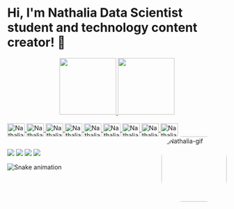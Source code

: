 # **Hi, I'm Nathalia Data Scientist student and technology content creator!** 👋


<div align="center">
  <a href="https://github.com/NathaliaSutto">
  <img height="130em" src="https://github-readme-stats.vercel.app/api?username=NathaliaSutto&show_icons=true&theme=radical&include_all_commits=true&count_private=true"/>
  <img height="130em" src="https://github-readme-stats.vercel.app/api/top-langs/?username=NathaliaSutto&layout=compact&langs_count=7&theme=radical"/>   
</div>
  
<div style="display: inline_block"><br>
  <img align="center" alt="Nathalia-Python" height="30" width="40" src="https://cdn.jsdelivr.net/gh/devicons/devicon/icons/python/python-original.svg">
  <img align="center" alt="Nathalia-HTML" height="30" width="40" src="https://cdn.jsdelivr.net/gh/devicons/devicon/icons/html5/html5-original.svg">
  <img align="center" alt="Nathalia-Anaconda" height="30" width="40" src="https://cdn.jsdelivr.net/gh/devicons/devicon/icons/anaconda/anaconda-original.svg">
  <img align="center" alt="Nathalia-Jupyter" height="30" width="40" src="https://cdn.jsdelivr.net/gh/devicons/devicon/icons/jupyter/jupyter-original.svg" /">
  <img align="center" alt="Nathalia-javascript" height="30" width="40" src="https://cdn.jsdelivr.net/gh/devicons/devicon/icons/javascript/javascript-original.svg">
  <img align="center" alt="Nathalia-mysql" height="30" width="40" src="https://cdn.jsdelivr.net/gh/devicons/devicon/icons/mysql/mysql-original.svg" /">
  <img align="center" alt="Nathalia-MongoDB" height="30" width="40" src="https://cdn.jsdelivr.net/gh/devicons/devicon/icons/mongodb/mongodb-original.svg" /">
  <img align="center" alt="Nathalia-Canva" height="30" width="40" src="https://cdn.jsdelivr.net/gh/devicons/devicon/icons/canva/canva-original.svg" /" /">
  <img align="center" alt="Nathalia-Pandas" height="30" width="40" src="https://cdn.jsdelivr.net/gh/devicons/devicon/icons/pandas/pandas-original.svg" /">
  <img align="right" alt="Nathalia-gif" height="150" style="border-radius:50px;" src="https://media.giphy.com/media/ART5zy3bafRbeY7Hni/giphy.gif">
</div>

## 

  
<div> 
  <a href="https://www.instagram.com/n.sutto/" target="_blank"><img src="https://img.shields.io/badge/-Instagram-%23E4405F?style=for-the-badge&logo=instagram&logoColor=white" target="_blank"></a>
  <a href = "mailto:nathaliamsutto@gmail.com"><img src="https://img.shields.io/badge/-Gmail-%23333?style=for-the-badge&logo=gmail&logoColor=white" target="_blank"></a>
  <a href="https://www.linkedin.com/in/nathaliasutto/" target="_blank"><img src="https://img.shields.io/badge/-LinkedIn-%230077B5?style=for-the-badge&logo=linkedin&logoColor=white" target="_blank"></a>
  <a href="https://medium.com/@nathaliamsutto" target="_blank"><img src="https://img.shields.io/badge/Medium-12100E?style=for-the-badge&logo=medium&logoColor=white" target="_blank"></a> 
 
  ![Snake animation](https://github.com/NathaliaSutto/NathaliaSutto/blob/output/github-contribution-grid-snake.svg)
 
</div>

  
